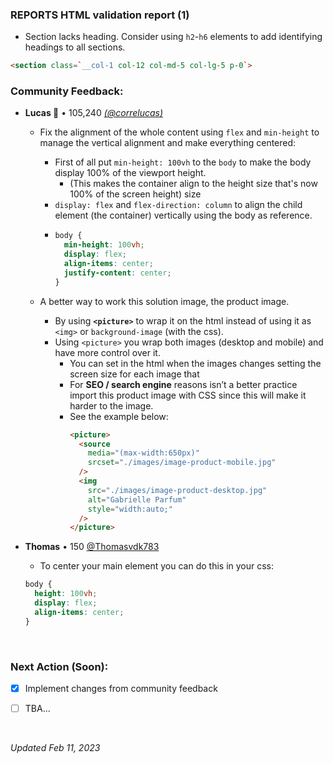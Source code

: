### REPORTS HTML validation report (1)

- Section lacks heading. Consider using `h2`-`h6` elements to add identifying headings to all sections.
```html
<section class=`__col-1 col-12 col-md-5 col-lg-5 p-0`>
```

### Community Feedback:

- **Lucas 👾** • 105,240 [_(@correlucas)_](https://github.com/correlucas)

  - Fix the alignment of the whole content using `flex` and `min-height` to manage the vertical alignment and make everything centered:
    - First of all put `min-height: 100vh` to the `body` to make the body display 100% of the viewport height.
      - (This makes the container align to the height size that's now 100% of the screen height) size
    - `display: flex` and `flex-direction: column` to align the child element (the container) vertically using the body as reference.
    - ```css
      body {
        min-height: 100vh;
        display: flex;
        align-items: center;
        justify-content: center;
      }
      ```

  - A better way to work this solution image, the product image.
    - By using **`<picture>`** to wrap it on the html instead of using it as `<img>` or `background-image` (with the css).
    - Using `<picture>` you wrap both images (desktop and mobile) and have more control over it.
      - You can set in the html when the images changes setting the screen size for each image that
      - For **SEO / search engine** reasons isn’t a better practice import this product image with CSS since this will make it harder to the image.
      - See the example below:
        ```html
        <picture>
          <source
            media="(max-width:650px)"
            srcset="./images/image-product-mobile.jpg"
          />
          <img
            src="./images/image-product-desktop.jpg"
            alt="Gabrielle Parfum"
            style="width:auto;"
          />
        </picture>
        ```

- **Thomas** • 150 [@Thomasvdk783](https://github.com/Thomasvdk783)
  - To center your main element you can do this in your css:
  ```css
  body {
    height: 100vh;
    display: flex;
    align-items: center;
  }
  ```

<br>

### Next Action (Soon):
- [X] Implement changes from community feedback
- [ ] TBA...



<br>

_Updated Feb 11, 2023_